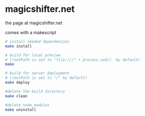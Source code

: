 magicshifter.net
================

the page at magicshifter.net

comes with a makescript
```bash
# install needed dependencies
make install

# build for local preview
# (rootPath is set to "file:///" + process.cwd()  by default)
make

# build for server deployment
# (rootPath is set to "/" by default)
make deploy

#delete the build directory
make clean

#delete node_modules
make uninstall

```
